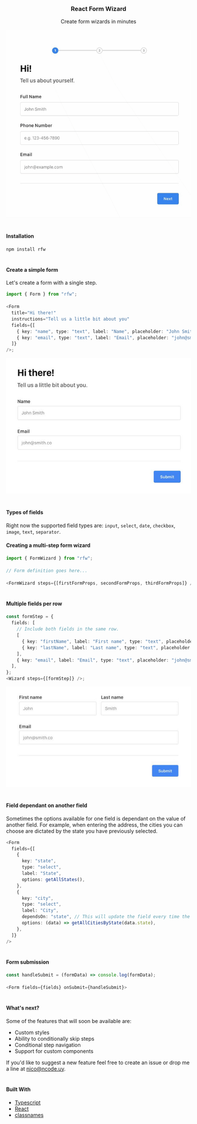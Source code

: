 <h3 align="center">React Form Wizard</h3>
<p align="center">Create form wizards in minutes</p>

<p align="center">
  <img src="https://github.com/ngonzalvez/react-form-wizard/blob/main/images/demo.gif" alt="RFW Demo"/>
</p>
<h1></h1>

#### Installation

```sh
npm install rfw
```

<h1></h1>

#### Create a simple form

Let's create a form with a single step.

```typescript
import { Form } from "rfw";

<Form
  title="Hi there!"
  instructions="Tell us a little bit about you"
  fields={[
    { key: "name", type: "text", label: "Name", placeholder: "John Smith" },
    { key: "email", type: "text", label: "Email", placeholder: "john@smith.co" },
  ]}
/>;
```

<p align="center">
  <img src="https://github.com/ngonzalvez/react-form-wizard/blob/main/images/simple-form.png" alt="Simple form"/>
</p>
<h1></h1>

#### Types of fields

Right now the supported field types are: `input`, `select`, `date`, `checkbox`, `image`, `text`, `separator`.

#### Creating a multi-step form wizard

```typescript
import { FormWizard } from "rfw";

// Form definition goes here...

<FormWizard steps={[firstFormProps, secondFormProps, thirdFormProps]} />;
```

<h1></h1>

#### Multiple fields per row

```typescript
const formStep = {
  fields: [
    // Include both fields in the same row.
    [
      { key: "firstName", label: "First name", type: "text", placeholder: "John" },
      { key: "lastName", label: "Last name", type: "text", placeholder: "Smith" },
    ],
    { key: "email", label: "Email", type: "text", placeholder: "john@smith.co" },
  ],
};
<Wizard steps={[formStep]} />;
```

<p align="center">
  <img src="https://github.com/ngonzalvez/react-form-wizard/blob/main/images/multiple-fields-per-row.png" alt="Multiple fields per row"/>
</p>
<h1></h1>

#### Field dependant on another field

Sometimes the options available for one field is dependant on the value of another field. For example, when entering the address, the cities you can choose are dictated by the state you have previously selected.

```typescript
<Form
  fields={[
    {
      key: "state",
      type: "select",
      label: "State",
      options: getAllStates(),
    },
    {
      key: "city",
      type: "select",
      label: "City",
      dependsOn: "state", // This will update the field every time the dependency changes.
      options: (data) => getAllCitiesByState(data.state),
    },
  ]}
/>
```

<h1></h1>

#### Form submission

```typescript
const handleSubmit = (formData) => console.log(formData);

<Form fields={fields} onSubmit={handleSubmit}>
```

<h1></h1>

#### What's next?

Some of the features that will soon be available are:

- Custom styles
- Ability to conditionally skip steps
- Conditional step navigation
- Support for custom components

If you'd like to suggest a new feature feel free to create an issue or drop me a line at nico@ncode.uy.

<h1></h1>

#### Built With

- [Typescript](https://www.typescriptlang.org)
- [React](https://react.dev)
- [classnames](https://github.com/JedWatson/classnames)